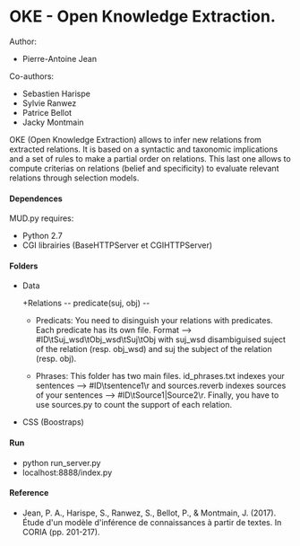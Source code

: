 # OKE - Open Knowledge Extraction.

Author:
 + Pierre-Antoine Jean
 
Co-authors:
 + Sebastien Harispe
 + Sylvie Ranwez
 + Patrice Bellot
 + Jacky Montmain

OKE (Open Knowledge Extraction) allows to infer new relations from extracted relations. It is based on a syntactic and taxonomic implications and a set of rules to make a partial order on relations. This last one allows to compute criterias on relations (belief and specificity) to evaluate relevant relations through selection models.

#### Dependences ####
MUD.py requires:
 + Python 2.7
 + CGI librairies (BaseHTTPServer et CGIHTTPServer)

#### Folders ####
  + Data
    
    +Relations -- predicate(suj, obj) --
      
      + Predicats: You need to disinguish your relations with predicates. Each predicate has its own file. Format --> #ID\tSuj_wsd\tObj_wsd\tSuj\tObj with suj_wsd disambiguised suject of the relation (resp. obj_wsd) and suj the subject of the relation (resp. obj).
    
    + Phrases: This folder has two main files. id_phrases.txt indexes your sentences --> #ID\tsentence1\r and sources.reverb indexes sources of your sentences --> #ID\tSource1|Source2\r. Finally, you have to use sources.py to count the support of each relation.
  
  + CSS (Boostraps)

#### Run ####
 + python run_server.py
 + localhost:8888/index.py

#### Reference ####
 + Jean, P. A., Harispe, S., Ranwez, S., Bellot, P., & Montmain, J. (2017). Étude d'un modèle d'inférence de connaissances à partir de textes. In CORIA (pp. 201-217).

